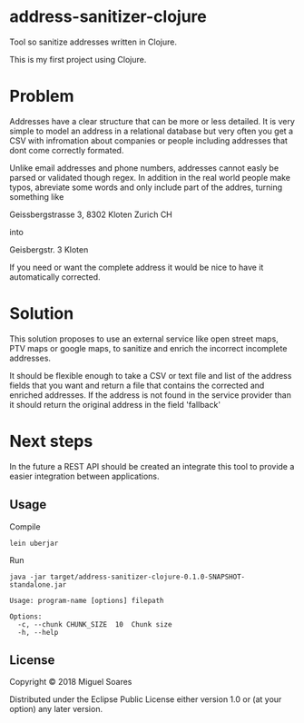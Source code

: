 # address-sanitizer-clojure
Tool so sanitize addresses written in Clojure.

This is my first project using Clojure.

# Problem
Addresses have a clear structure that can be more or less detailed. It is very simple to model an address in a relational database but very often you get a CSV with infromation about companies or people including addresses that dont come correctly formated.

Unlike email addresses and phone numbers, addresses cannot easly be parsed or validated though regex. In addition in the real world people make typos, abreviate some words and only include part of the addres, turning something like

Geissbergstrasse 3, 8302 Kloten Zurich CH 

into 

Geisbergstr. 3 Kloten

If you need or want the complete address it would be nice to have it automatically corrected.

# Solution
This solution proposes to use an external service like open street maps, PTV maps or google maps, to sanitize and enrich the incorrect incomplete addresses.

It should be flexible enough to take a CSV or text file and list of the address fields that you want and return a file that contains the corrected and enriched addresses. If the address is not found in the service provider than it should return the original address in the field 'fallback'

# Next steps
In the future a REST API should be created an integrate this tool to provide a easier integration between applications. 

## Usage

Compile 

```
lein uberjar

```

Run

```
java -jar target/address-sanitizer-clojure-0.1.0-SNAPSHOT-standalone.jar

Usage: program-name [options] filepath

Options:
  -c, --chunk CHUNK_SIZE  10  Chunk size
  -h, --help

```

## License

Copyright © 2018 Miguel Soares

Distributed under the Eclipse Public License either version 1.0 or (at
your option) any later version.
